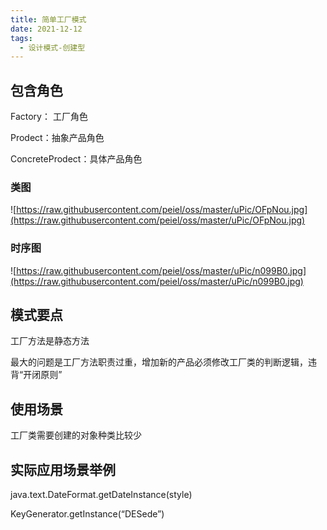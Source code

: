 ```yaml
---
title: 简单工厂模式
date: 2021-12-12
tags:
  - 设计模式-创建型
---
```


## 包含角色

Factory： 工厂角色

Prodect：抽象产品角色

ConcreteProdect：具体产品角色

### 类图


![https://raw.githubusercontent.com/peiel/oss/master/uPic/OFpNou.jpg](https://raw.githubusercontent.com/peiel/oss/master/uPic/OFpNou.jpg)

### 时序图


![https://raw.githubusercontent.com/peiel/oss/master/uPic/n099B0.jpg](https://raw.githubusercontent.com/peiel/oss/master/uPic/n099B0.jpg)

## 模式要点

工厂方法是静态方法

最大的问题是工厂方法职责过重，增加新的产品必须修改工厂类的判断逻辑，违背“开闭原则”

## 使用场景

工厂类需要创建的对象种类比较少

## 实际应用场景举例

java.text.DateFormat.getDateInstance(style)

KeyGenerator.getInstance(“DESede”)
